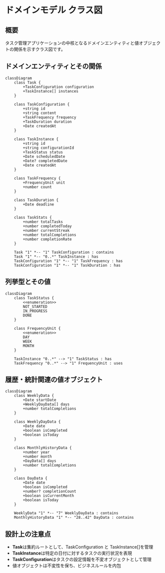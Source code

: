 # ドメインモデル クラス図

## 概要

タスク管理アプリケーションの中核となるドメインエンティティと値オブジェクトの関係を示すクラス図です。

## ドメインエンティティとその関係

```mermaid
classDiagram
    class Task {
        +TaskConfiguration configuration
        +TaskInstance[] instances
    }

    class TaskConfiguration {
        +string id
        +string content
        +TaskFrequency frequency
        +TaskDuration duration
        +Date createdAt
    }

    class TaskInstance {
        +string id
        +string configurationId
        +TaskStatus status
        +Date scheduledDate
        +Date? completedDate
        +Date createdAt
    }

    class TaskFrequency {
        +FrequencyUnit unit
        +number count
    }

    class TaskDuration {
        +Date deadline
    }

    class TaskStats {
        +number totalTasks
        +number completedToday
        +number currentStreak
        +number totalCompletions
        +number completionRate
    }

    Task "1" *-- "1" TaskConfiguration : contains
    Task "1" *-- "0..*" TaskInstance : has
    TaskConfiguration "1" *-- "1" TaskFrequency : has
    TaskConfiguration "1" *-- "1" TaskDuration : has
```

## 列挙型とその値

```mermaid
classDiagram
    class TaskStatus {
        <<enumeration>>
        NOT_STARTED
        IN_PROGRESS
        DONE
    }

    class FrequencyUnit {
        <<enumeration>>
        DAY
        WEEK
        MONTH
    }

    TaskInstance "0..*" --> "1" TaskStatus : has
    TaskFrequency "0..*" --> "1" FrequencyUnit : uses
```

## 履歴・統計関連の値オブジェクト

```mermaid
classDiagram
    class WeeklyData {
        +Date startDate
        +WeeklyDayData[] days
        +number totalCompletions
    }

    class WeeklyDayData {
        +Date date
        +boolean isCompleted
        +boolean isToday
    }

    class MonthlyHistoryData {
        +number year
        +number month
        +DayData[] days
        +number totalCompletions
    }

    class DayData {
        +Date date
        +boolean isCompleted
        +number? completionCount
        +boolean isCurrentMonth
        +boolean isToday
    }

    WeeklyData "1" *-- "7" WeeklyDayData : contains
    MonthlyHistoryData "1" *-- "28..42" DayData : contains
```

## 設計上の注意点

- **Task**は集約ルートとして、TaskConfiguration と TaskInstance[]を管理
- **TaskInstance**は特定の日付に対するタスクの実行状況を表現
- **TaskConfiguration**はタスクの設定情報を不変オブジェクトとして管理
- 値オブジェクトは不変性を保ち、ビジネスルールを内包
